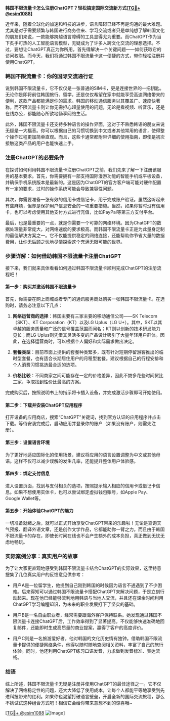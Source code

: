**韩国不限流量卡怎么注册ChatGPT？轻松搞定国际交流新方式[[TG💪+ @esim1088](https://t.me/s/esim1088)]**

近年来，随着全球化的加速和科技的进步，语言障碍已经不再是沟通的最大难题。尤其是对于需要频繁与韩国进行商务往来、学习交流或者只是单纯想了解韩国文化的朋友们来说，一款能够跨越语言障碍的工具显得尤为重要。而ChatGPT作为当下炙手可热的人工智能语言模型，无疑成为了许多人跨文化交流的理想选择。不过，要想让ChatGPT真正为你所用，首先得解决一个关键问题——如何获取它的访问权限。而今天，我们将通过韩国不限流量卡这一便捷的方式，带你轻松注册并使用ChatGPT。

### 韩国不限流量卡：你的国际交流通行证

说到韩国不限流量卡，它不仅仅是一张普通的SIM卡，更是连接世界的一把钥匙。无论你是即将前往韩国旅行、留学，还是仅仅希望在家中就能享受高速网络带来的便利，这款产品都能满足你的需求。韩国的移动通信服务以其覆盖广、速度快著称，而不限流量卡则让你无需担心超量使用的问题，无论是看视频、听音乐，还是在线办公，都能随心所欲地畅享网络生活。

此外，韩国不限流量卡还支持多种语言的操作界面，这对于不熟悉韩语的朋友来说无疑是一大福音。你可以根据自己的习惯切换到中文或者其他常用的语言，使得整个操作过程更加简单直观。而且，这些卡通常都附带详细的使用指南，即使是初次接触这类产品的用户也能快速上手。

### 注册ChatGPT的必要条件

在探讨如何利用韩国不限流量卡注册ChatGPT之前，我们先来了解一下注册该服务的基本要求。首先，你需要拥有一部支持国际漫游功能的智能手机或平板设备，并确保手机系统版本是最新的。这是因为ChatGPT的官方客户端可能对硬件配置有一定的要求，过时的操作系统可能会导致兼容性问题。

其次，你需要准备一张有效的信用卡或借记卡，用于完成账户验证。虽然这听起来有些麻烦，但却是保护用户信息安全的一项重要措施。当然，如果你暂时没有信用卡，也可以考虑使用其他支付方式进行充值，比如PayPal等第三方支付平台。

最后，也是最重要的一点，就是你需要一个可靠的网络环境。因为ChatGPT的数据处理量非常庞大，对网络速度的要求极高。而韩国不限流量卡正是为此量身定制的最佳解决方案之一。它不仅能提供稳定的网络连接，还能帮助你节省大量的数据费用，让你无后顾之忧地尽情探索这个充满无限可能的世界。

### 步骤详解：如何借助韩国不限流量卡注册ChatGPT

接下来，我们就来具体看看如何通过韩国不限流量卡顺利完成ChatGPT的注册流程吧！

#### 第一步：购买并激活韩国不限流量卡

首先，你需要在网上商城或者专门的通讯服务商处购买一张韩国不限流量卡。在选购时，请务必注意以下几点：

1. **网络运营商的选择**：韩国主要有三家主要的移动通信公司——SK Telecom（SKT）、KT Corporation（KT）以及LG Uplus（LG U+）。其中，SKT以其卓越的服务质量和广泛的信号覆盖范围而闻名；KT则以创新的技术研发能力见长；而LG Uplus则凭借其灵活多变的产品设计吸引了大量年轻用户群体。因此，在选择运营商时，可以根据个人偏好和实际需求做出决定。

2. **套餐类型**：目前市面上提供的套餐种类繁多，既有针对短期停留游客推出的临时型套餐，也有适合长期居住用户的月租型套餐。建议根据自己的行程安排和个人消费习惯挑选最合适的选项。

3. **价格比较**：不同商家之间可能存在一定的价格差异，因此不妨多花些时间货比三家，争取找到性价比最高的方案。

完成购买后，按照说明书上的指示将卡插入设备，并完成激活步骤即可开始使用。

#### 第二步：下载并安装ChatGPT应用程序

打开设备的应用商店，搜索“ChatGPT”关键词，找到官方认证的应用程序并点击下载。等待安装完成后，启动应用并登录你的账户（如果没有账户，则需先注册）。

#### 第三步：设置语言环境

为了更好地适应国际化的使用场景，建议将应用的语言设置调整为中文或其他母语。这样不仅可以减少误解的发生几率，还能提升整体用户体验感。

#### 第四步：绑定支付信息

进入设置页面，找到与支付相关的选项，按照提示输入相应的信用卡或借记卡信息。如果不想使用实体卡，也可以尝试绑定虚拟钱包账号，如Apple Pay、Google Wallet等。

#### 第五步：开始体验ChatGPT的魅力

一切准备就绪之后，就可以正式开始享受ChatGPT带来的乐趣啦！无论是查询天气预报、翻译外语文章，还是创作文学作品，它都能助你一臂之力。而且由于韩国不限流量卡的存在，即使长时间在线也不会产生额外的成本负担，真正做到无忧无虑地畅玩。

### 实际案例分享：真实用户的故事

为了让大家更直观地感受到韩国不限流量卡结合ChatGPT的实际效果，这里特意搜集了几位真实用户的反馈意见供参考：

- 用户A是一位留学生，他提到自己刚到韩国的时候因为语言不通遇到了不少困难。后来得知可以通过韩国不限流量卡搭配ChatGPT来解决问题，于是立刻行动起来。现在他已经能够流利地用韩语与当地人交流，并且还在课余时间利用ChatGPT学习编程知识，为未来的职业发展打下了坚实的基础。
  
- 用户B是一名自由职业者，经常需要跟海外客户保持联系。她发现通过韩国不限流量卡连接ChatGPT后，工作效率得到了显著提高。不仅能够快速准确地回复邮件，还能即时生成高质量的商业提案，赢得了客户的高度评价。

- 用户C则是一名旅游爱好者，他对韩国的文化历史情有独钟。借助韩国不限流量卡提供的便捷网络条件，他得以随时随地查阅相关资料，丰富了自己的旅行体验。同时，他还利用ChatGPT练习口语发音，力求做到发音标准、表达流畅。

### 结语

综上所述，韩国不限流量卡无疑是注册并使用ChatGPT的最佳途径之一。它不仅解决了网络稳定性的问题，还大大降低了使用成本，让每个人都能平等地享受到先进科技带来的红利。如果你也渴望打破语言壁垒，开启全新的国际交流旅程，那么不妨试试这种组合方式吧！相信它会给你带来意想不到的惊喜哦~

[[TG💪+ @esim1088](https://t.me/s/esim1088) ![Image](https://i.postimg.cc/4NQfJmqS/Snipaste-2025-05-13-00-14-12.png)]